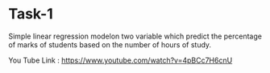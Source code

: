 # Task-1
Simple linear regression modelon two variable which predict the percentage of marks of students based on the number of hours of study.

You Tube Link : https://www.youtube.com/watch?v=4pBCc7H6cnU

